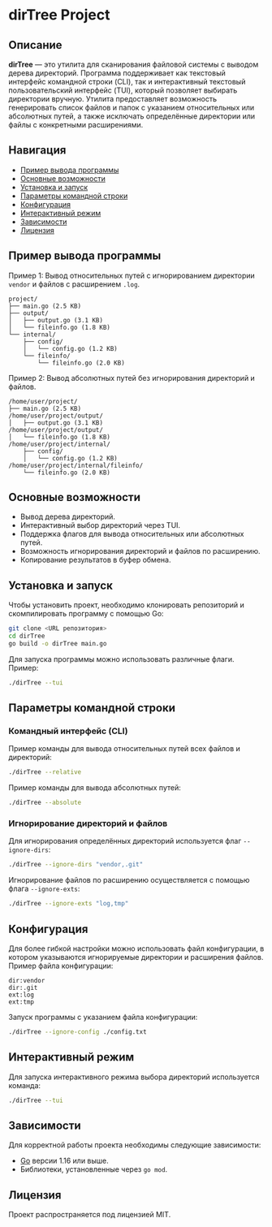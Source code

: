 
# dirTree Project

## Описание

**dirTree** — это утилита для сканирования файловой системы с выводом дерева директорий. Программа поддерживает как текстовый интерфейс командной строки (CLI), так и интерактивный текстовый пользовательский интерфейс (TUI), который позволяет выбирать директории вручную. Утилита предоставляет возможность генерировать список файлов и папок с указанием относительных или абсолютных путей, а также исключать определённые директории или файлы с конкретными расширениями.

## Навигация
- [Пример вывода программы](#пример-вывода-программы)
- [Основные возможности](#основные-возможности)
- [Установка и запуск](#установка-и-запуск)
- [Параметры командной строки](#параметры-командной-строки)
- [Конфигурация](#конфигурация)
- [Интерактивный режим](#интерактивный-режим)
- [Зависимости](#зависимости)
- [Лицензия](#лицензия)

## Пример вывода программы

Пример 1: Вывод относительных путей с игнорированием директории `vendor` и файлов с расширением `.log`.

```
project/
├── main.go (2.5 KB)
├── output/
│   ├── output.go (3.1 KB)
│   └── fileinfo.go (1.8 KB)
└── internal/
    ├── config/
    │   └── config.go (1.2 KB)
    └── fileinfo/
        └── fileinfo.go (2.0 KB)
```

Пример 2: Вывод абсолютных путей без игнорирования директорий и файлов.

```
/home/user/project/
├── main.go (2.5 KB)
/home/user/project/output/
│   ├── output.go (3.1 KB)
/home/user/project/output/
│   └── fileinfo.go (1.8 KB)
/home/user/project/internal/
    ├── config/
    │   └── config.go (1.2 KB)
/home/user/project/internal/fileinfo/
    └── fileinfo.go (2.0 KB)
```

## Основные возможности

- Вывод дерева директорий.
- Интерактивный выбор директорий через TUI.
- Поддержка флагов для вывода относительных или абсолютных путей.
- Возможность игнорирования директорий и файлов по расширению.
- Копирование результатов в буфер обмена.

## Установка и запуск

Чтобы установить проект, необходимо клонировать репозиторий и скомпилировать программу с помощью Go:

```bash
git clone <URL репозитория>
cd dirTree
go build -o dirTree main.go
```

Для запуска программы можно использовать различные флаги. Пример:

```bash
./dirTree --tui
```

## Параметры командной строки

### Командный интерфейс (CLI)

Пример команды для вывода относительных путей всех файлов и директорий:

```bash
./dirTree --relative
```

Пример команды для вывода абсолютных путей:

```bash
./dirTree --absolute
```

### Игнорирование директорий и файлов

Для игнорирования определённых директорий используется флаг `--ignore-dirs`:

```bash
./dirTree --ignore-dirs "vendor,.git"
```

Игнорирование файлов по расширению осуществляется с помощью флага `--ignore-exts`:

```bash
./dirTree --ignore-exts "log,tmp"
```

## Конфигурация

Для более гибкой настройки можно использовать файл конфигурации, в котором указываются игнорируемые директории и расширения файлов. Пример файла конфигурации:

```
dir:vendor
dir:.git
ext:log
ext:tmp
```

Запуск программы с указанием файла конфигурации:

```bash
./dirTree --ignore-config ./config.txt
```

## Интерактивный режим

Для запуска интерактивного режима выбора директорий используется команда:

```bash
./dirTree --tui
```

## Зависимости

Для корректной работы проекта необходимы следующие зависимости:

- [Go](https://golang.org/doc/install) версии 1.16 или выше.
- Библиотеки, установленные через `go mod`.

## Лицензия

Проект распространяется под лицензией MIT.
